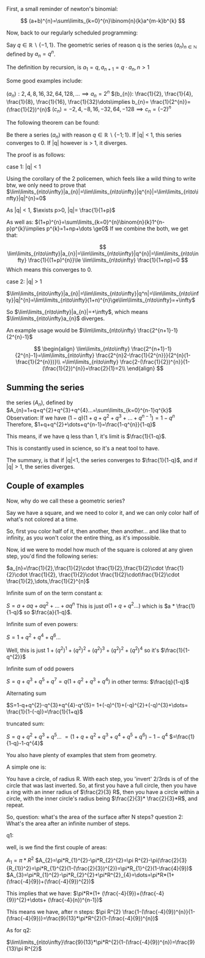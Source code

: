 
First, a small reminder of newton's binomial:

$$
(a+b)^{n}=\sum\limits_{k=0}^{n}\binom{n}{k}a^{m-k}b^{k}
$$

Now, back to our regularly scheduled programming:

Say $q\in\mathbb{R}\backslash\{-1, 1\}$. The geometric series of reason q is the series $(a_{n})_{n\in\mathbb{N}}$ defined by $a_{n}=q^{n}$.

The definition by recursion, is $a_{1}=q,a_{n+1}=q\cdot a_{n},n>1$

Some good examples include:

$(a_{n}):2,4,8,16,32,64,128,\dots \implies a_{n}=2^{n}$
$(b_{n}): \frac{1}{2}, \frac{1}{4}, \frac{1}{8}, \frac{1}{16}, \frac{1}{32}\dots\implies b_{n}= \frac{1}{2^{n}}=(\frac{1}{2})^{n}$
$(c_{n})=-2,4,-8,16,-32,64,-128\implies c_{n}=(-2)^{n}$

The following theorem can be found:

Be there a series $(a_{n})$ with reason $q\in\mathbb{R}\backslash\{-1;1\}$. If |q| < 1, this series converges to 0.
If |q| however is > 1, it diverges.

The proof is as follows:

case 1: |q| < 1

Using the corollary of the 2 policemen, which feels like a wild thing to write btw, we only need to prove that $\lim\limits_{n\to\infty}|a_{n}|=\lim\limits_{n\to\infty}|q^{n}|=\lim\limits_{n\to\infty}|q|^{n}=0$

As |q| < 1, $\exists p>0, |q|= \frac{1}{1+p}$

As well as: $(1+p)^{n}=\sum\limits_{k=0}^{n}\binom{n}{k}1^{n-p}p^{k}\implies p^{k}=1+np+\dots \ge0$
If we combine the both, we get that:

$$
\lim\limits_{n\to\infty}|a_{n}|=\lim\limits_{n\to\infty}|q^{n}|=\lim\limits_{n\to\infty} \frac{1}{(1+p)^{n}}\le \lim\limits_{n\to\infty} \frac{1}{1+np}=0
$$
Which means this converges to 0.

case 2: |q| > 1

$\lim\limits_{n\to\infty}|a_{n}|=\lim\limits_{n\to\infty}|q^n|=\lim\limits_{n\to\infty}|q|^{n}=\lim\limits_{n\to\infty}(1+n)^{n}\ge\lim\limits_{n\to\infty}=+\infty$

So $\lim\limits_{n\to\infty}|a_{n}|=+\infty$, which means $\lim\limits_{n\to\infty}a_{n}$ diverges.

An example usage would be $\lim\limits_{n\to\infty} \frac{2^{n+1}-1}{2^{n}-1}$

$$
\begin{align}
\lim\limits_{n\to\infty} \frac{2^{n+1}-1}{2^{n}-1}=\lim\limits_{n\to\infty} \frac{2^{n}2-\frac{1}{2^{n}}}{2^{n}(1- \frac{1}{2^{n}})}\\
=\lim\limits_{n\to\infty} \frac{2-(\frac{1}{2})^{n}}{1-(\frac{1}{2})^{n}}=\frac{2}{1}=2\\
\end{align}
$$

## Summing the series

the series $(A_{n})$, defined by $A_{n}=1+q+q^{2}+q^{3}+q^{4}...=\sum\limits_{k=0}^{n-1}q^{k}$
Observation:
If we have $(1-q)(1+q+q^{2}+q^{3}+\dots+q^{n-1})=1-q^{n}$
Therefore, $1+q+q^{2}+\dots+q^{n-1}=\frac{1-q^{n}}{1-q}$

This means, if we have q less than 1, it's limit is $\frac{1}{1-q}$.

This is constantly used in science, so it's a neat tool to have.

The summary, is that if |q|<1, the series converges to $\frac{1}{1-q}$, and if |q| > 1, the series diverges.


## Couple of examples

Now, why do we call these a geometric series?

Say we have a square, and we need to color it, and we can only color half of what's not colored at a time.

So, first you color half of it, then another, then another... and like that to infinity, as you won't color the entire thing, as it's impossible.

Now, id we were to model how much of the square is colored at any given step, you'd find the following series:

$a_{n}=\frac{1}{2},\frac{1}{2}\cdot \frac{1}{2},\frac{1}{2}\cdot \frac{1}{2}\cdot \frac{1}{2}, \frac{1}{2}\cdot \frac{1}{2}\cdot\frac{1}{2}\cdot \frac{1}{2},\dots,\frac{1}{2}^{n}$


Infinite sum of on the term constant a:

$S = a + aq + aq^{2}+ ... + aq^{n}$
This is just $a(1+q+q^2\dots)$ which is $a * \frac{1}{1-q}$ so $\frac{a}{1-q}$.

Infinite sum of even powers:

$S = 1+q^{2}+q^{4}+q^{6}...$

Well, this is just $1+ (q^{2})^{1}+(q^{2})^{2} + (q^{2})^{3} + (q^{2})^{2}+(q^{2})^{4}$
so it's $\frac{1}{1-q^{2}}$

Infinite sum of odd powers

$S = q+q^3+q^5+q^7=q(1+q^2+q^3+q^4)$
in other terms: $\frac{q}{1-q}$

Alternating sum

$S=1-q+q^{2}-q^{3}+q^{4}-q^{5}= 1+(-q)^{1}+(-q)^{2}+(-q)^{3}+\dots= \frac{1}{1-(-q)}=\frac{1}{1+q}$

truncated sum:

$S=q+q^{2}+q^{3}+q^{5}\dots$
$=(1+q+q^{2}+q^{3}+q^{4}+q^{5}+q^{6})-1-q^{4}$
$=\frac{1}{1-q}-1-q^{4}$


You also have plenty of examples that stem from geometry.

A simple one is:

You have a circle, of radius R. With each step, you 'invert' 2/3rds is of of the circle that was last inverted.
So, at first you have a full circle, then you have a ring with an inner radius of $\frac{2}{3} R$, then you have a circle within a circle, with the inner circle's radius being $\frac{2}{3}* \frac{2}{3}*R$, and repeat.

So, question: what's the area of the surface after N steps?
question 2: What's the area after an infinite number of steps.

q1:

well, is we find the first couple of areas:

$A_{1}=\pi*R^{2}$
$A_{2}=\pi*R_{1}^{2}-\pi*R_{2}^{2}=\pi R^{2}-\pi(\frac{2}{3}{R_{1})^2}=\pi*R_{1}^{2}(1-(\frac{2}{3})^{2})=\pi*R_{1}^{2}(1-\frac{4}{9})$
$A_{3}=\pi*R_{1}^{2}-\pi*R_{2}^{2}+\pi*R^{2}_{4}=\dots=\pi*R*(1+ (\frac{-4}{9})+(\frac{-4}{9})^{2})$


This implies that we have:
$\pi*R*(1+ (\frac{-4}{9})+(\frac{-4}{9})^{2}+\dots+ (\frac{-4}{n})^{n-1})$

This means we have, after n steps:
$\pi R^{2} \frac{1-(\frac{-4}{9})^{n}}{1-(\frac{-4}{9})}=\frac{9}{13}*\pi*R^{2}(1-(\frac{-4}{9})^{n})$


As for q2:

$\lim\limits_{n\to\infty}\frac{9}{13}*\pi*R^{2}(1-(\frac{-4}{9})^{n})=\frac{9}{13}\pi R^{2}$
